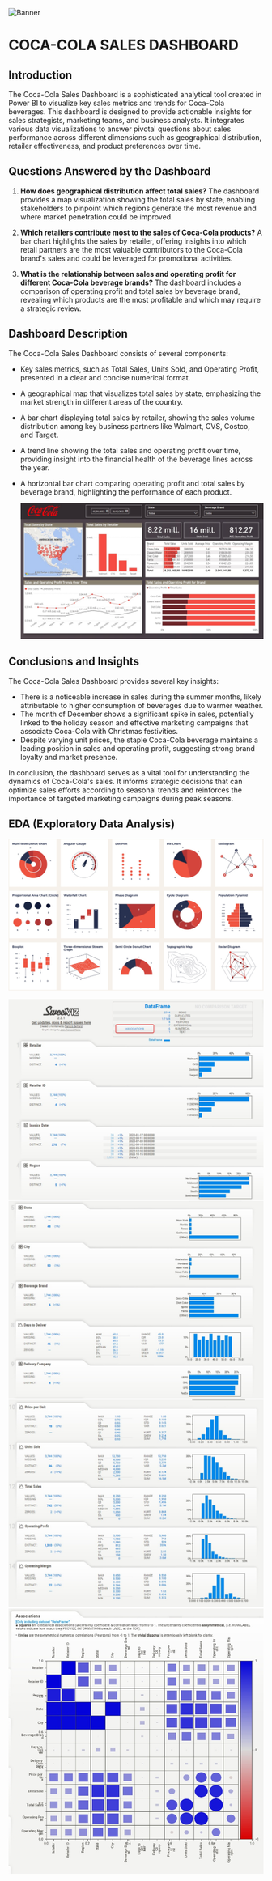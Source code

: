 ![Banner](Assets/DataAnalyst.png)

# COCA-COLA SALES DASHBOARD

## Introduction

The Coca-Cola Sales Dashboard is a sophisticated analytical tool created in Power BI to visualize key sales metrics and trends for Coca-Cola beverages. This dashboard is designed to provide actionable insights for sales strategists, marketing teams, and business analysts. It integrates various data visualizations to answer pivotal questions about sales performance across different dimensions such as geographical distribution, retailer effectiveness, and product preferences over time.

## Questions Answered by the Dashboard

1. **How does geographical distribution affect total sales?**
   The dashboard provides a map visualization showing the total sales by state, enabling stakeholders to pinpoint which regions generate the most revenue and where market penetration could be improved.

2. **Which retailers contribute most to the sales of Coca-Cola products?**
   A bar chart highlights the sales by retailer, offering insights into which retail partners are the most valuable contributors to the Coca-Cola brand's sales and could be leveraged for promotional activities.

3. **What is the relationship between sales and operating profit for different Coca-Cola beverage brands?**
   The dashboard includes a comparison of operating profit and total sales by beverage brand, revealing which products are the most profitable and which may require a strategic review.

## Dashboard Description

The Coca-Cola Sales Dashboard consists of several components:

- Key sales metrics, such as Total Sales, Units Sold, and Operating Profit, presented in a clear and concise numerical format.
- A geographical map that visualizes total sales by state, emphasizing the market strength in different areas of the country.
- A bar chart displaying total sales by retailer, showing the sales volume distribution among key business partners like Walmart, CVS, Costco, and Target.
- A trend line showing the total sales and operating profit over time, providing insight into the financial health of the beverage lines across the year.
- A horizontal bar chart comparing operating profit and total sales by beverage brand, highlighting the performance of each product.

  ![banner](https://github.com/karinakozlowski/Cocacola_Retail/blob/main/Assets/Dashboard%20Cocacola.jpg)

## Conclusions and Insights

The Coca-Cola Sales Dashboard provides several key insights:

- There is a noticeable increase in sales during the summer months, likely attributable to higher consumption of beverages due to warmer weather.
- The month of December shows a significant spike in sales, potentially linked to the holiday season and effective marketing campaigns that associate Coca-Cola with Christmas festivities.
- Despite varying unit prices, the staple Coca-Cola beverage maintains a leading position in sales and operating profit, suggesting strong brand loyalty and market presence.

In conclusion, the dashboard serves as a vital tool for understanding the dynamics of Coca-Cola's sales. It informs strategic decisions that can optimize sales efforts according to seasonal trends and reinforces the importance of targeted marketing campaigns during peak seasons.

## EDA (Exploratory Data Analysis)

![banner](https://github.com/karinakozlowski/Cocacola_Retail/blob/main/Assets/EDA.jpg)

![banner](https://github.com/karinakozlowski/Cocacola_Retail/blob/main/Assets/Sweetviz1.jpg)
![banner](https://github.com/karinakozlowski/Cocacola_Retail/blob/main/Assets/Sweetviz2.jpg)
![banner](https://github.com/karinakozlowski/Cocacola_Retail/blob/main/Assets/Sweetviz3.jpg)
![banner](https://github.com/karinakozlowski/Cocacola_Retail/blob/main/Assets/Sweetviz4.jpg)
